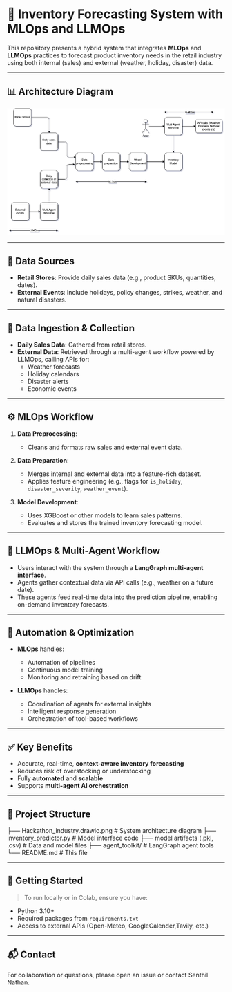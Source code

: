 

# 🧠 Inventory Forecasting System with MLOps and LLMOps

This repository presents a hybrid system that integrates **MLOps** and **LLMOps** practices to forecast product inventory needs in the retail industry using both internal (sales) and external (weather, holiday, disaster) data.

---

## 📊 Architecture Diagram

![Inventory Prediction System](./Hackathon_industry.drawio.png)

---

## 🏬 Data Sources

- **Retail Stores**: Provide daily sales data (e.g., product SKUs, quantities, dates).
- **External Events**: Include holidays, policy changes, strikes, weather, and natural disasters.

---

## 🔄 Data Ingestion & Collection

- **Daily Sales Data**: Gathered from retail stores.
- **External Data**: Retrieved through a multi-agent workflow powered by LLMOps, calling APIs for:
  - Weather forecasts
  - Holiday calendars
  - Disaster alerts
  - Economic events

---

## ⚙️ MLOps Workflow

1. **Data Preprocessing**:
   - Cleans and formats raw sales and external event data.

2. **Data Preparation**:
   - Merges internal and external data into a feature-rich dataset.
   - Applies feature engineering (e.g., flags for `is_holiday`, `disaster_severity`, `weather_event`).

3. **Model Development**:
   - Uses XGBoost or other models to learn sales patterns.
   - Evaluates and stores the trained inventory forecasting model.

---

## 🤖 LLMOps & Multi-Agent Workflow

- Users interact with the system through a **LangGraph multi-agent interface**.
- Agents gather contextual data via API calls (e.g., weather on a future date).
- These agents feed real-time data into the prediction pipeline, enabling on-demand inventory forecasts.

---

## 🔁 Automation & Optimization

- **MLOps** handles:
  - Automation of pipelines
  - Continuous model training
  - Monitoring and retraining based on drift

- **LLMOps** handles:
  - Coordination of agents for external insights
  - Intelligent response generation
  - Orchestration of tool-based workflows

---

## ✅ Key Benefits

- Accurate, real-time, **context-aware inventory forecasting**
- Reduces risk of overstocking or understocking
- Fully **automated** and **scalable**
- Supports **multi-agent AI orchestration**

---

## 📁 Project Structure

├── Hackathon_industry.drawio.png # System architecture diagram
├── inventory_predictor.py # Model interface code
├── model artifacts (.pkl, .csv) # Data and model files
├── agent_toolkit/ # LangGraph agent tools
└── README.md # This file




---

## 🚀 Getting Started

> To run locally or in Colab, ensure you have:
- Python 3.10+
- Required packages from `requirements.txt`
- Access to external APIs (Open-Meteo, GoogleCalender,Tavily, etc.)

---

## 📬 Contact

For collaboration or questions, please open an issue or contact Senthil Nathan.




